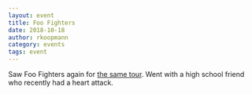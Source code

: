 ```yaml
---
layout: event
title: Foo Fighters
date: 2018-10-18
author: rkoopmann
category: events
tags: event
---
```


Saw Foo Fighters again for [the same tour](../2017-11-11).
Went with a high school friend who recently had a heart attack.
